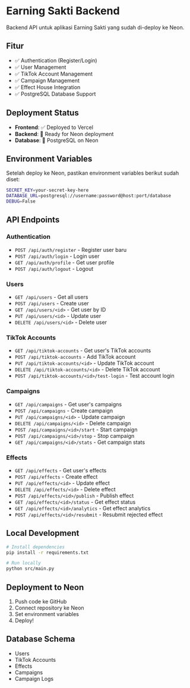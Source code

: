 # Earning Sakti Backend

Backend API untuk aplikasi Earning Sakti yang sudah di-deploy ke Neon.

## Fitur

- ✅ Authentication (Register/Login)
- ✅ User Management
- ✅ TikTok Account Management
- ✅ Campaign Management
- ✅ Effect House Integration
- ✅ PostgreSQL Database Support

## Deployment Status

- **Frontend**: ✅ Deployed to Vercel
- **Backend**: 🔄 Ready for Neon deployment
- **Database**: 🔄 PostgreSQL on Neon

## Environment Variables

Setelah deploy ke Neon, pastikan environment variables berikut sudah diset:

```bash
SECRET_KEY=your-secret-key-here
DATABASE_URL=postgresql://username:password@host:port/database
DEBUG=False
```

## API Endpoints

### Authentication
- `POST /api/auth/register` - Register user baru
- `POST /api/auth/login` - Login user
- `GET /api/auth/profile` - Get user profile
- `POST /api/auth/logout` - Logout

### Users
- `GET /api/users` - Get all users
- `POST /api/users` - Create user
- `GET /api/users/<id>` - Get user by ID
- `PUT /api/users/<id>` - Update user
- `DELETE /api/users/<id>` - Delete user

### TikTok Accounts
- `GET /api/tiktok-accounts` - Get user's TikTok accounts
- `POST /api/tiktok-accounts` - Add TikTok account
- `PUT /api/tiktok-accounts/<id>` - Update TikTok account
- `DELETE /api/tiktok-accounts/<id>` - Delete TikTok account
- `POST /api/tiktok-accounts/<id>/test-login` - Test account login

### Campaigns
- `GET /api/campaigns` - Get user's campaigns
- `POST /api/campaigns` - Create campaign
- `PUT /api/campaigns/<id>` - Update campaign
- `DELETE /api/campaigns/<id>` - Delete campaign
- `POST /api/campaigns/<id>/start` - Start campaign
- `POST /api/campaigns/<id>/stop` - Stop campaign
- `GET /api/campaigns/<id>/stats` - Get campaign stats

### Effects
- `GET /api/effects` - Get user's effects
- `POST /api/effects` - Create effect
- `PUT /api/effects/<id>` - Update effect
- `DELETE /api/effects/<id>` - Delete effect
- `POST /api/effects/<id>/publish` - Publish effect
- `GET /api/effects/<id>/status` - Get effect status
- `GET /api/effects/<id>/analytics` - Get effect analytics
- `POST /api/effects/<id>/resubmit` - Resubmit rejected effect

## Local Development

```bash
# Install dependencies
pip install -r requirements.txt

# Run locally
python src/main.py
```

## Deployment to Neon

1. Push code ke GitHub
2. Connect repository ke Neon
3. Set environment variables
4. Deploy!

## Database Schema

- Users
- TikTok Accounts
- Effects
- Campaigns
- Campaign Logs 